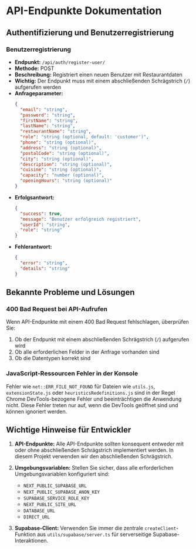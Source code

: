 # API-Endpunkte Dokumentation

## Authentifizierung und Benutzerregistrierung

### Benutzerregistrierung
- **Endpunkt:** `/api/auth/register-user/`
- **Methode:** POST
- **Beschreibung:** Registriert einen neuen Benutzer mit Restaurantdaten
- **Wichtig:** Der Endpunkt muss mit einem abschließenden Schrägstrich (`/`) aufgerufen werden
- **Anfrageparameter:**
  ```json
  {
    "email": "string",
    "password": "string",
    "firstName": "string",
    "lastName": "string",
    "restaurantName": "string",
    "role": "string (optional, default: 'customer')",
    "phone": "string (optional)",
    "address": "string (optional)",
    "postalCode": "string (optional)",
    "city": "string (optional)",
    "description": "string (optional)",
    "cuisine": "string (optional)",
    "capacity": "number (optional)",
    "openingHours": "string (optional)"
  }
  ```
- **Erfolgsantwort:**
  ```json
  {
    "success": true,
    "message": "Benutzer erfolgreich registriert",
    "userId": "string",
    "role": "string"
  }
  ```
- **Fehlerantwort:**
  ```json
  {
    "error": "string",
    "details": "string"
  }
  ```

## Bekannte Probleme und Lösungen

### 400 Bad Request bei API-Aufrufen
Wenn API-Endpunkte mit einem 400 Bad Request fehlschlagen, überprüfen Sie:
1. Ob der Endpunkt mit einem abschließenden Schrägstrich (`/`) aufgerufen wird
2. Ob alle erforderlichen Felder in der Anfrage vorhanden sind
3. Ob die Datentypen korrekt sind

### JavaScript-Ressourcen Fehler in der Konsole
Fehler wie `net::ERR_FILE_NOT_FOUND` für Dateien wie `utils.js`, `extensionState.js` oder `heuristicsRedefinitions.js` sind in der Regel Chrome DevTools-bezogene Fehler und beeinträchtigen die Anwendung nicht. Diese Fehler treten nur auf, wenn die DevTools geöffnet sind und können ignoriert werden.

## Wichtige Hinweise für Entwickler

1. **API-Endpunkte:** Alle API-Endpunkte sollten konsequent entweder mit oder ohne abschließenden Schrägstrich implementiert werden. In diesem Projekt verwenden wir den abschließenden Schrägstrich.

2. **Umgebungsvariablen:** Stellen Sie sicher, dass alle erforderlichen Umgebungsvariablen konfiguriert sind:
   - `NEXT_PUBLIC_SUPABASE_URL`
   - `NEXT_PUBLIC_SUPABASE_ANON_KEY`
   - `SUPABASE_SERVICE_ROLE_KEY`
   - `NEXT_PUBLIC_SITE_URL`
   - `DATABASE_URL`
   - `DIRECT_URL`

3. **Supabase-Client:** Verwenden Sie immer die zentrale `createClient`-Funktion aus `utils/supabase/server.ts` für serverseitige Supabase-Interaktionen.
